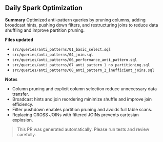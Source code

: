 ## Daily Spark Optimization

**Summary**
Optimized anti-pattern queries by pruning columns, adding broadcast hints, pushing down filters, and restructuring joins to reduce data shuffling and improve partition pruning.

**Files updated**
- `src/queries/anti_patterns/01_basic_select.sql`
- `src/queries/anti_patterns/04_join.sql`
- `src/queries/anti_patterns/06_performance_anti_pattern.sql`
- `src/queries/anti_patterns/07_anti_pattern_1_no_partitioning.sql`
- `src/queries/anti_patterns/08_anti_pattern_2_inefficient_joins.sql`


**Notes**
- Column pruning and explicit column selection reduce unnecessary data transfer.
- Broadcast hints and join reordering minimize shuffle and improve join efficiency.
- Filter pushdown enables partition pruning and avoids full table scans.
- Replacing CROSS JOINs with filtered JOINs prevents cartesian explosion.

> This PR was generated automatically. Please run tests and review carefully.
